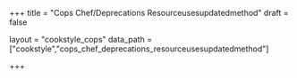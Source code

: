 +++
title = "Cops Chef/Deprecations Resourceusesupdatedmethod"
draft = false

layout = "cookstyle_cops"
data_path = ["cookstyle","cops_chef_deprecations_resourceusesupdatedmethod"]

+++

<!-- The content of this page is automatically generated from the
cops_chef_deprecations_resourceusesupdatedmethod.yml file in github.com/chef/cookstyle/docs-chef-io/data/cookstyle. -->
